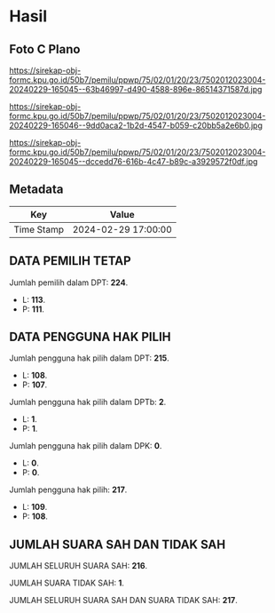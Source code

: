 # Hasil

## Foto C Plano

https://sirekap-obj-formc.kpu.go.id/50b7/pemilu/ppwp/75/02/01/20/23/7502012023004-20240229-165045--63b46997-d490-4588-896e-86514371587d.jpg

https://sirekap-obj-formc.kpu.go.id/50b7/pemilu/ppwp/75/02/01/20/23/7502012023004-20240229-165046--9dd0aca2-1b2d-4547-b059-c20bb5a2e6b0.jpg

https://sirekap-obj-formc.kpu.go.id/50b7/pemilu/ppwp/75/02/01/20/23/7502012023004-20240229-165045--dccedd76-616b-4c47-b89c-a3929572f0df.jpg


## Metadata

| Key        | Value               |
| ---------- | ------------------- |
| Time Stamp | 2024-02-29 17:00:00 |


## DATA PEMILIH TETAP

Jumlah pemilih dalam DPT: **224**.
 * L: **113**.
 * P: **111**.

## DATA PENGGUNA HAK PILIH

Jumlah pengguna hak pilih dalam DPT: **215**.
 * L: **108**.
 * P: **107**.

Jumlah pengguna hak pilih dalam DPTb: **2**.
 * L: **1**.
 * P: **1**.

Jumlah pengguna hak pilih dalam DPK: **0**.
 * L: **0**.
 * P: **0**.

Jumlah pengguna hak pilih: **217**.
 * L: **109**.
 * P: **108**.

## JUMLAH SUARA SAH DAN TIDAK SAH

JUMLAH SELURUH SUARA SAH: **216**.

JUMLAH SUARA TIDAK SAH: **1**.

JUMLAH SELURUH SUARA SAH DAN SUARA TIDAK SAH: **217**.


